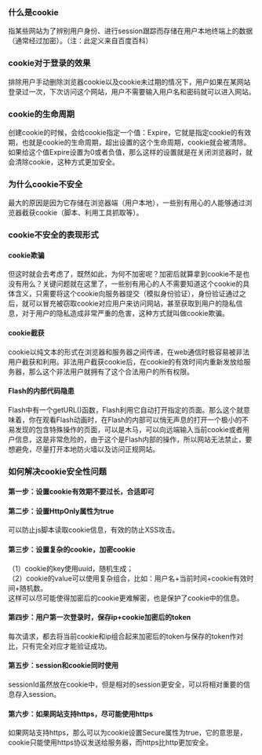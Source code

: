 ### 什么是cookie
指某些网站为了辨别用户身份、进行session跟踪而存储在用户本地终端上的数据（通常经过加密）。（注：此定义来自百度百科）
### cookie对于登录的效果
排除用户手动删除浏览器cookie以及cookie未过期的情况下，用户如果在某网站登录过一次，下次访问这个网站，用户不需要输入用户名和密码就可以进入网站。
### cookie的生命周期
创建cookie的时候，会给cookie指定一个值：Expire，它就是指定cookie的有效期，也就是cookie的生命周期，超出设置的这个生命周期，cookie就会被清除。如果给这个值Expire设置为0或者负值，那么这样的设置就是在关闭浏览器时，就会清除cookie，这种方式更加安全。
### 为什么cookie不安全
最大的原因是因为它存储在浏览器端（用户本地），一些别有用心的人能够通过浏览器截获cookie（脚本、利用工具抓取等）。
### cookie不安全的表现形式
#### cookie欺骗
但这时就会去考虑了，既然如此，为何不加密呢？加密后就算拿到cookie不是也没有用么？关键问题就在这里了，一些别有用心的人不需要知道这个cookie的具体含义，只需要将这个cookie向服务器提交（模拟身份验证），身份验证通过之后，就可以冒充被窃取cookie对应用户来访问网站，甚至获取到用户的隐私信息，对于用户的隐私造成非常严重的危害，这种方式就叫做cookie欺骗。
#### cookie截获
cookie以纯文本的形式在浏览器和服务器之间传递，在web通信时极容易被非法用户截获和利用。非法用户截获cookie后，在cookie的有效时间内重新发放给服务器，那么这个非法用户就拥有了这个合法用户的所有权限。
#### Flash的内部代码隐患
Flash中有一个getURL()函数，Flash利用它自动打开指定的页面。那么这个就意味着，你在观看Flash动画时，在Flash的内部可以悄无声息的打开一个极小的不易发现的包含特殊操作的页面，可以是木马，可以向远端输入当前cookie或者用户信息，这是非常危险的，由于这个是Flash内部的操作，所以网站无法禁止，要想避免，尽量打开本地防火墙以及访问正规网站。
### 如何解决cookie安全性问题
#### 第一步：设置cookie有效期不要过长，合适即可
#### 第二步：设置HttpOnly属性为true
可以防止js脚本读取cookie信息，有效的防止XSS攻击。
#### 第三步：设置复杂的cookie，加密cookie
（1）cookie的key使用uuid，随机生成；  
（2）cookie的value可以使用复杂组合，比如：用户名+当前时间+cookie有效时间+随机数。  
这样可以尽可能使得加密后的cookie更难解密，也是保护了cookie中的信息。
#### 第四步：用户第一次登录时，保存ip+cookie加密后的token
每次请求，都去将当前cookie和ip组合起来加密后的token与保存的token作对比，只有完全对应才能验证成功。
#### 第五步：session和cookie同时使用
sessionId虽然放在cookie中，但是相对的session更安全，可以将相对重要的信息存入session。
#### 第六步：如果网站支持https，尽可能使用https
如果网站支持https，那么可以为cookie设置Secure属性为true，它的意思是，cookie只能使用https协议发送给服务器，而https比http更加安全。
